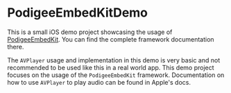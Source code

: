 # PodigeeEmbedKitDemo

This is a small iOS demo project showcasing the usage of [PodigeeEmbedKit](https://github.com/podigee/PodigeeEmbedKit/). You can find the complete framework documentation there.

The `AVPlayer` usage and implementation in this demo is very basic and not recommended to be used like this in a real world app. This demo project focuses on the usage of the `PodigeeEmbedKit` framework. Documentation on how to use `AVPlayer` to play audio can be found in Apple's docs.